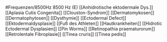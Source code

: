 #Frequenzen/8500Hz
8500 Hz (E)
[[Anhidrotische ektodermale Dys.]]
[[Aplasia Cutis Congenita]]
[[Clouston-Syndrom]]
[[Dermatomykosen]]
[[Dermatophytosen]]
[[Dysthymie]]
[[Ectodermal Defect]]
[[Ektodermaldysplasie]]
[[Fuß des Athleten]]
[[Hautkrankheiten]]
[[Hidrotic Ectodermal Dysplasien]]
[[Pin Worms]]
[[Retinopathia praematurorum]]
[[Retrolentale Fibroplasie]]
[[Tinea cruris]]
[[Tinea pedis]]